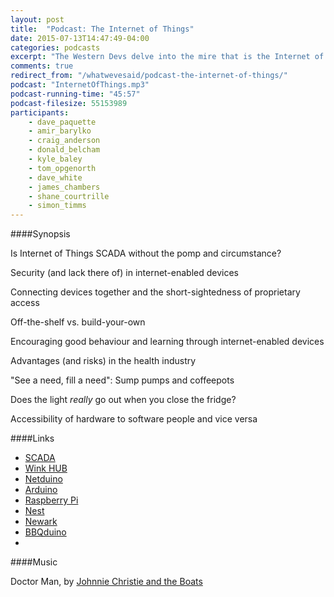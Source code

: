 ```yaml
---
layout: post
title:  "Podcast: The Internet of Things"
date: 2015-07-13T14:47:49-04:00
categories: podcasts
excerpt: "The Western Devs delve into the mire that is the Internet of Things"
comments: true
redirect_from: "/whatwevesaid/podcast-the-internet-of-things/"
podcast: "InternetOfThings.mp3"
podcast-running-time: "45:57"
podcast-filesize: 55153989
participants: 
    - dave_paquette
    - amir_barylko
    - craig_anderson
    - donald_belcham
    - kyle_baley
    - tom_opgenorth
    - dave_white
    - james_chambers
    - shane_courtrille
    - simon_timms
---
```


####Synopsis

Is Internet of Things SCADA without the pomp and circumstance?

Security (and lack there of) in internet-enabled devices

Connecting devices together and the short-sightedness of proprietary access

Off-the-shelf vs. build-your-own

Encouraging good behaviour and learning through internet-enabled devices

Advantages (and risks) in the health industry

"See a need, fill a need": Sump pumps and coffeepots

Does the light _really_ go out when you close the fridge?

Accessibility of hardware to software people and vice versa


####Links

* [SCADA](https://en.wikipedia.org/wiki/SCADA)
* [Wink HUB](http://www.wink.com/products/wink-hub/)
* [Netduino](http://www.netduino.com/)
* [Arduino](https://www.arduino.cc/)
* [Raspberry Pi](https://www.raspberrypi.org/)
* [Nest](https://nest.com/)
* [Newark](http://www.newark.com/)
* [BBQduino](https://lostechies.com/derickbailey/2013/04/10/a-first-look-at-my-arduino-bbq-thermometer/)
* 

####Music

Doctor Man, by [Johnnie Christie and the Boats](https://www.youtube.com/user/jwcchristie)

